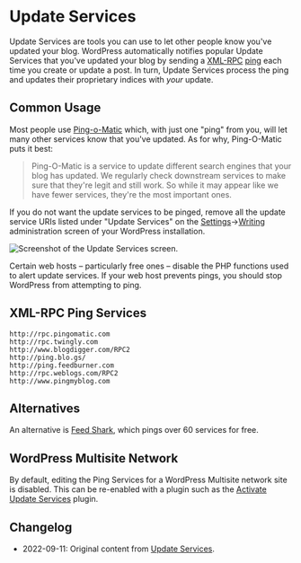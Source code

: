 # Update Services

Update Services are tools you can use to let other people know you've updated your blog. WordPress automatically notifies popular Update Services that you've updated your blog by sending a [XML-RPC](http://www.xmlrpc.com/) [ping](https://wordpress.org/support/article/glossary/#pingback) each time you create or update a post. In turn, Update Services process the ping and updates their proprietary indices with _your_ update. 

## Common Usage

Most people use [Ping-o-Matic](https://pingomatic.com/) which, with just one "ping" from you, will let many other services know that you've updated. As for why, Ping-O-Matic puts it best:

> Ping-O-Matic is a service to update different search engines that your blog has updated.
> We regularly check downstream services to make sure that they're legit and still work. So while it may appear like we have fewer services, they're the most important ones.

If you do not want the update services to be pinged, remove all the update service URIs listed under "Update Services" on the [Settings](https://wordpress.org/support/article/administration-screens/#settings-configuration-settings)->[Writing](https://wordpress.org/support/article/settings-writing-screen/) administration screen of your WordPress installation.

![Screenshot of the Update Services screen.](https://wordpress.org/support/files/2018/10/update_service.png)

Certain web hosts – particularly free ones – disable the PHP functions used to alert update services. If your web host prevents pings, you should stop WordPress from attempting to ping.

## XML-RPC Ping Services

```
http://rpc.pingomatic.com
http://rpc.twingly.com
http://www.blogdigger.com/RPC2
http://ping.blo.gs/
http://ping.feedburner.com
http://rpc.weblogs.com/RPC2
http://www.pingmyblog.com
```

## Alternatives
An alternative is [Feed Shark](https://feedshark.brainbliss.com/), which pings over 60 services for free.

## WordPress Multisite Network
By default, editing the Ping Services for a WordPress Multisite network site is disabled. This can be re-enabled with a plugin such as the [Activate Update Services](https://wordpress.org/plugins/activate-update-services/) plugin.


## Changelog

- 2022-09-11: Original content from [Update Services](https://wordpress.org/support/article/update-services/).
